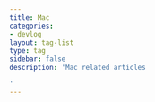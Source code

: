 ```yaml
---
title: Mac
categories:
- devlog
layout: tag-list
type: tag
sidebar: false
description: 'Mac related articles

'
---
```


